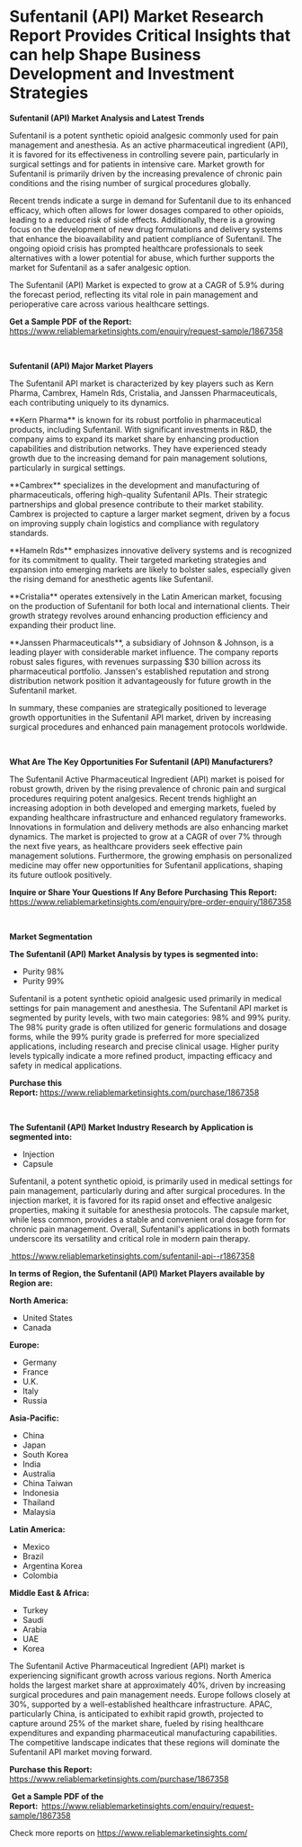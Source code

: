 <p><h1>Sufentanil (API) Market Research Report Provides Critical Insights that can help Shape Business Development and Investment Strategies</h1></p><p><strong>Sufentanil (API) Market Analysis and Latest Trends</strong></p>
<p><p>Sufentanil is a potent synthetic opioid analgesic commonly used for pain management and anesthesia. As an active pharmaceutical ingredient (API), it is favored for its effectiveness in controlling severe pain, particularly in surgical settings and for patients in intensive care. Market growth for Sufentanil is primarily driven by the increasing prevalence of chronic pain conditions and the rising number of surgical procedures globally.</p><p>Recent trends indicate a surge in demand for Sufentanil due to its enhanced efficacy, which often allows for lower dosages compared to other opioids, leading to a reduced risk of side effects. Additionally, there is a growing focus on the development of new drug formulations and delivery systems that enhance the bioavailability and patient compliance of Sufentanil. The ongoing opioid crisis has prompted healthcare professionals to seek alternatives with a lower potential for abuse, which further supports the market for Sufentanil as a safer analgesic option.</p><p>The Sufentanil (API) Market is expected to grow at a CAGR of 5.9% during the forecast period, reflecting its vital role in pain management and perioperative care across various healthcare settings.</p></p>
<p><strong>Get a Sample PDF of the Report:&nbsp;</strong> <a href="https://www.reliablemarketinsights.com/enquiry/request-sample/1867358?utm_campaign=2188&utm_medium=2&utm_source=Github&utm_content=ia&utm_term=09032025&utm_id=sufentanil-api">https://www.reliablemarketinsights.com/enquiry/request-sample/1867358</a></p>
<p>&nbsp;</p>
<p><strong>Sufentanil (API) Major Market Players</strong></p>
<p><p>The Sufentanil API market is characterized by key players such as Kern Pharma, Cambrex, Hameln Rds, Cristalia, and Janssen Pharmaceuticals, each contributing uniquely to its dynamics.</p><p>**Kern Pharma** is known for its robust portfolio in pharmaceutical products, including Sufentanil. With significant investments in R&D, the company aims to expand its market share by enhancing production capabilities and distribution networks. They have experienced steady growth due to the increasing demand for pain management solutions, particularly in surgical settings.</p><p>**Cambrex** specializes in the development and manufacturing of pharmaceuticals, offering high-quality Sufentanil APIs. Their strategic partnerships and global presence contribute to their market stability. Cambrex is projected to capture a larger market segment, driven by a focus on improving supply chain logistics and compliance with regulatory standards.</p><p>**Hameln Rds** emphasizes innovative delivery systems and is recognized for its commitment to quality. Their targeted marketing strategies and expansion into emerging markets are likely to bolster sales, especially given the rising demand for anesthetic agents like Sufentanil.</p><p>**Cristalia** operates extensively in the Latin American market, focusing on the production of Sufentanil for both local and international clients. Their growth strategy revolves around enhancing production efficiency and expanding their product line.</p><p>**Janssen Pharmaceuticals**, a subsidiary of Johnson & Johnson, is a leading player with considerable market influence. The company reports robust sales figures, with revenues surpassing $30 billion across its pharmaceutical portfolio. Janssen's established reputation and strong distribution network position it advantageously for future growth in the Sufentanil market.</p><p>In summary, these companies are strategically positioned to leverage growth opportunities in the Sufentanil API market, driven by increasing surgical procedures and enhanced pain management protocols worldwide.</p></p>
<p>&nbsp;</p>
<p><strong>What Are The Key Opportunities For Sufentanil (API) Manufacturers?</strong></p>
<p><p>The Sufentanil Active Pharmaceutical Ingredient (API) market is poised for robust growth, driven by the rising prevalence of chronic pain and surgical procedures requiring potent analgesics. Recent trends highlight an increasing adoption in both developed and emerging markets, fueled by expanding healthcare infrastructure and enhanced regulatory frameworks. Innovations in formulation and delivery methods are also enhancing market dynamics. The market is projected to grow at a CAGR of over 7% through the next five years, as healthcare providers seek effective pain management solutions. Furthermore, the growing emphasis on personalized medicine may offer new opportunities for Sufentanil applications, shaping its future outlook positively.</p></p>
<p><strong>Inquire or Share Your Questions If Any Before Purchasing This Report:</strong> <a href="https://www.reliablemarketinsights.com/enquiry/pre-order-enquiry/1867358?utm_campaign=2188&utm_medium=2&utm_source=Github&utm_content=ia&utm_term=09032025&utm_id=sufentanil-api">https://www.reliablemarketinsights.com/enquiry/pre-order-enquiry/1867358</a></p>
<p>&nbsp;</p>
<p><strong>Market Segmentation</strong></p>
<p><strong>The Sufentanil (API) Market Analysis by types is segmented into:</strong></p>
<p><ul><li>Purity 98%</li><li>Purity 99%</li></ul></p>
<p><p>Sufentanil is a potent synthetic opioid analgesic used primarily in medical settings for pain management and anesthesia. The Sufentanil API market is segmented by purity levels, with two main categories: 98% and 99% purity. The 98% purity grade is often utilized for generic formulations and dosage forms, while the 99% purity grade is preferred for more specialized applications, including research and precise clinical usage. Higher purity levels typically indicate a more refined product, impacting efficacy and safety in medical applications.</p></p>
<p><strong>Purchase this Report:&nbsp;</strong><a href="https://www.reliablemarketinsights.com/purchase/1867358?utm_campaign=2188&utm_medium=2&utm_source=Github&utm_content=ia&utm_term=09032025&utm_id=sufentanil-api">https://www.reliablemarketinsights.com/purchase/1867358</a></p>
<p>&nbsp;</p>
<p><strong>The Sufentanil (API) Market Industry Research by Application is segmented into:</strong></p>
<p><ul><li>Injection</li><li>Capsule</li></ul></p>
<p><p>Sufentanil, a potent synthetic opioid, is primarily used in medical settings for pain management, particularly during and after surgical procedures. In the injection market, it is favored for its rapid onset and effective analgesic properties, making it suitable for anesthesia protocols. The capsule market, while less common, provides a stable and convenient oral dosage form for chronic pain management. Overall, Sufentanil's applications in both formats underscore its versatility and critical role in modern pain therapy.</p></p>
<p><a href="https://www.reliablemarketinsights.com/sufentanil-api--r1867358?utm_campaign=2188&utm_medium=2&utm_source=Github&utm_content=ia&utm_term=09032025&utm_id=sufentanil-api">&nbsp;https://www.reliablemarketinsights.com/sufentanil-api--r1867358</a></p>
<p><strong>In terms of Region, the Sufentanil (API) Market Players available by Region are:</strong></p>
<p>
    <p> <strong> North America: </strong>
        <ul>
            <li>United States</li>
            <li>Canada</li>
        </ul>
        </p> 
    <p> <strong> Europe: </strong>
        <ul>
            <li>Germany</li>
            <li>France</li>
            <li>U.K.</li>
            <li>Italy</li>
            <li>Russia</li>
        </ul>
        </p> 
    <p> <strong> Asia-Pacific: </strong>
        <ul>
            <li>China</li>
            <li>Japan</li>
            <li>South Korea</li>
            <li>India</li>
            <li>Australia</li>
            <li>China Taiwan</li>
            <li>Indonesia</li>
            <li>Thailand</li>
            <li>Malaysia</li>
        </ul>
        </p> 
    <p> <strong> Latin America: </strong>
        <ul>
            <li>Mexico</li>
            <li>Brazil</li>
            <li>Argentina Korea</li>
            <li>Colombia</li>
        </ul>
        </p> 
    <p> <strong> Middle East & Africa: </strong>
        <ul>
            <li>Turkey</li>
            <li>Saudi</li>
            <li>Arabia</li>
            <li>UAE</li>
            <li>Korea</li>
        </ul>
    </p>
    </p>
<p><p>The Sufentanil Active Pharmaceutical Ingredient (API) market is experiencing significant growth across various regions. North America holds the largest market share at approximately 40%, driven by increasing surgical procedures and pain management needs. Europe follows closely at 30%, supported by a well-established healthcare infrastructure. APAC, particularly China, is anticipated to exhibit rapid growth, projected to capture around 25% of the market share, fueled by rising healthcare expenditures and expanding pharmaceutical manufacturing capabilities. The competitive landscape indicates that these regions will dominate the Sufentanil API market moving forward.</p></p>
<p><strong>Purchase this Report: </strong><a href="https://www.reliablemarketinsights.com/purchase/1867358?utm_campaign=2188&utm_medium=2&utm_source=Github&utm_content=ia&utm_term=09032025&utm_id=sufentanil-api">https://www.reliablemarketinsights.com/purchase/1867358</a></p>
<p>&nbsp;<strong>Get a Sample PDF of the Report:&nbsp;&nbsp;</strong><a href="https://www.reliablemarketinsights.com/enquiry/request-sample/1867358?utm_campaign=2188&utm_medium=2&utm_source=Github&utm_content=ia&utm_term=09032025&utm_id=sufentanil-api">https://www.reliablemarketinsights.com/enquiry/request-sample/1867358</a></p>
<p><strong></strong></p>
<p>Check more reports on <a href="https://www.reliablemarketinsights.com/?utm_campaign=2188&utm_medium=2&utm_source=Github&utm_content=ia&utm_term=09032025&utm_id=sufentanil-api">https://www.reliablemarketinsights.com/</a></p>